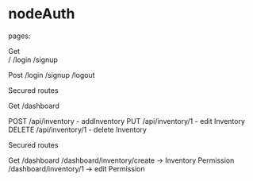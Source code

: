# nodeAuth
pages: 

Get  
/
/login
/signup

Post 
/login
/signup
/logout



Secured routes

Get
/dashboard

POST
/api/inventory - addInventory
PUT
/api/inventory/1 - edit Inventory
DELETE
/api/inventory/1 - delete Inventory 

Secured routes

Get
/dashboard 
/dashboard/inventory/create -> Inventory Permission
/dashboard/inventory/1 -> edit Permission
